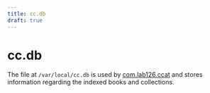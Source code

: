 ```yaml
---
title: cc.db
draft: true
---
```


# cc.db
The file at `/var/local/cc.db` is used by [com.lab126.ccat](../kindle-apps-and-services/com.lab126.ccat.html) and stores information regarding the indexed books and collections.

